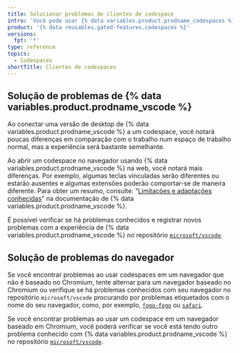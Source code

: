 ```yaml
---
title: Solucionar problemas de clientes de codespace
intro: 'Você pode usar {% data variables.product.prodname_codespaces %} no seu navegador ou por meio de {% data variables.product.prodname_vscode %}. Este artigo fornece etapas de solução de problemas para problemas comuns do cliente.'
product: '{% data reusables.gated-features.codespaces %}'
versions:
  fpt: '*'
type: reference
topics:
  - Codespaces
shortTitle: Clientes de codespaces
---
```


## Solução de problemas de {% data variables.product.prodname_vscode %}

Ao conectar uma versão de desktop de {% data variables.product.prodname_vscode %} a um codespace, você notará poucas diferenças em comparação com o trabalho num espaço de trabalho normal, mas a experiência será bastante semelhante.

Ao abrir um codespace no navegador usando {% data variables.product.prodname_vscode %} na web, você notará mais diferenças. Por exemplo, algumas teclas vinculadas serão diferentes ou estarão ausentes e algumas extensões poderão comportar-se de maneira diferente. Para obter um resumo, consulte: "[Limitações e adaptações conhecidas](https://code.visualstudio.com/docs/remote/codespaces#_known-limitations-and-adaptations)" na documentação de {% data variables.product.prodname_vscode %}.

É possível verificar se há problemas conhecidos e registrar novos problemas com a experiência de {% data variables.product.prodname_vscode %} no repositório [`microsoft/vscode`](https://github.com/microsoft/vscode/issues?q=is%3Aissue+is%3Aopen+codespaces).

## Solução de problemas do navegador

Se você encontrar problemas ao usar codespaces em um navegador que não é baseado no Chromium, tente alternar para um navegador baseado no Chromium ou verifique se há problemas conhecidos com seu navegador no repositório `microsoft/vscode` procurando por problemas etiquetados com o nome do seu navegador, como, por exemplo, [`fogo-fogo`](https://github.com/microsoft/vscode/issues?q=is%3Aissue+is%3Aopen+label%3Afirefox) ou [`safari`](https://github.com/Microsoft/vscode/issues?q=is%3Aopen+is%3Aissue+label%3Asafari).

Se você encontrar problemas ao usar um codespace em um navegador baseado em Chromium, você poderá verificar se você está tendo outro problema conhecido com {% data variables.product.prodname_vscode %} no repositório [`microsoft/vscode`](https://github.com/microsoft/vscode/issues).
